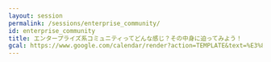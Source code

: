 ```yaml
---
layout: session
permalink: /sessions/enterprise_community/
id: enterprise_community
title: エンタープライズ系コミュニティってどんな感じ？その中身に迫ってみよう！
gcal: https://www.google.com/calendar/render?action=TEMPLATE&text=%E3%82%A8%E3%83%B3%E3%82%BF%E3%83%BC%E3%83%97%E3%83%A9%E3%82%A4%E3%82%BA%E7%B3%BB%E3%82%B3%E3%83%9F%E3%83%A5%E3%83%8B%E3%83%86%E3%82%A3%E3%81%A3%E3%81%A6%E3%81%A9%E3%82%93%E3%81%AA%E6%84%9F%E3%81%98%EF%BC%9F%E3%81%9D%E3%81%AE%E4%B8%AD%E8%BA%AB%E3%81%AB%E8%BF%AB%E3%81%A3%E3%81%A6%E3%81%BF%E3%82%88%E3%81%86%EF%BC%81%20at%20DevRel/Japan%20CONFERENCE%202022&dates=20220806T141000/20220806T150500&location=https://devrel.dev/japan-2021/view/&trp=true&details=%E3%83%88%E3%83%A9%E3%83%83%E3%82%AFB%20/%2014:10%E3%80%9C15:05%0A%0A%F0%9F%8C%9F%20%E3%82%A4%E3%83%99%E3%83%B3%E3%83%88%E5%8F%82%E5%8A%A0%E7%94%A8URL%0Ahttps://devrel.dev/japan-2022/view/%0A%0A%F0%9F%8C%9F%20%E3%82%BB%E3%83%83%E3%82%B7%E3%83%A7%E3%83%B3%E8%A9%B3%E7%B4%B0%0Ahttps://devrel.dev/japan-2022/sessions/enterprise_community/%0A%0A%F0%9F%8C%9F%20%E3%83%8F%E3%83%83%E3%82%B7%E3%83%A5%E3%82%BF%E3%82%B0%0A%23DevReljpB%0A%0A%F0%9F%8C%9F%20%E8%B3%AA%E5%95%8F%E6%8A%95%E7%A8%BF%EF%BC%88Sli.do%EF%BC%89%0Ahttps://app.sli.do/event/7CGdu7oM7pgzZK58e7iKW8%0A%20%20%0A%F0%9F%8E%A4%20%E3%83%A2%E3%83%87%E3%83%AC%E3%83%BC%E3%82%BF%E3%83%BC%EF%BC%9A%E8%90%A9%E9%87%8E%E3%81%9F%E3%81%84%E3%81%98@OutSystems%0A%F0%9F%97%A3%20%E3%83%91%E3%83%8D%E3%83%AA%E3%82%B9%E3%83%88%EF%BC%9A%0A-%20%E5%AF%BA%E5%B0%BE%20%E8%8B%B1%E4%BD%9C@%E3%82%BD%E3%83%95%E3%83%88%E3%83%90%E3%83%B3%E3%82%AF%E6%A0%AA%E5%BC%8F%E4%BC%9A%E7%A4%BE%0A-%20%E5%B1%B1%E7%94%B0%20%E5%AF%9B@%E3%83%A4%E3%83%95%E3%83%BC%E6%A0%AA%E5%BC%8F%E4%BC%9A%E7%A4%BE%0A-%20%E9%85%92%E4%BA%95%E7%9C%9F%E5%BC%93@Jagu'e'r%EF%BC%88Japan%20Google%20Cloud%20Usergroup%20for%20Enterprise%EF%BC%89%0A&trp=undefined&trp=true&sprop=
---
```

